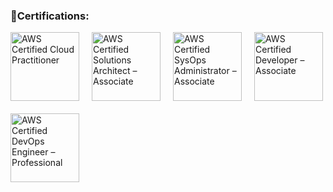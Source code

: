 ### 🏅Certifications:

<div style="display: flex; flex-wrap: wrap; gap: 20px;">
    <a href="https://cp.certmetrics.com/amazon/en/public/verify/credential/2ab51ad46048479fb6cc322467640f7a">
        <img src="https://images.credly.com/size/340x340/images/00634f82-b07f-4bbd-a6bb-53de397fc3a6/image.png" alt="AWS Certified Cloud Practitioner" width="110" height="110">
    </a>
    <a href="https://cp.certmetrics.com/amazon/en/public/verify/credential/b673f99234fe4b56b60bfb2d2552e8db">
        <img src="https://images.credly.com/size/340x340/images/0e284c3f-5164-4b21-8660-0d84737941bc/image.png" alt="AWS Certified Solutions Architect – Associate" width="110" height="110">
    </a>
    <a href="https://cp.certmetrics.com/amazon/en/public/verify/credential/3b755a6576cc4e99ad9a850eba6062de">
        <img src="https://images.credly.com/size/340x340/images/f0d3fbb9-bfa7-4017-9989-7bde8eaf42b1/image.png" alt="AWS Certified SysOps Administrator – Associate" width="110" height="110">
    </a>
    <a href="https://example.com">
        <img src="https://images.credly.com/size/340x340/images/b9feab85-1a43-4f6c-99a5-631b88d5461b/image.png" alt="AWS Certified Developer – Associate" width="110" height="110">
    </a>
    <a href="https://cp.certmetrics.com/amazon/en/public/verify/credential/0660d1a75024476f85f524907cd24f9d">
        <img src="https://images.credly.com/size/340x340/images/bd31ef42-d460-493e-8503-39592aaf0458/image.png" alt="AWS Certified DevOps Engineer – Professional" width="110" height="110">
    </a>
</div>
